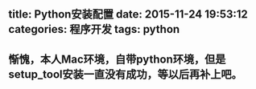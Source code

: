 title: Python安装配置
date: 2015-11-24 19:53:12
categories: 程序开发
tags: python
---

## 惭愧，本人Mac环境，自带python环境，但是setup_tool安装一直没有成功，等以后再补上吧。